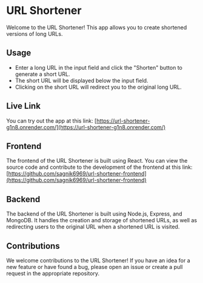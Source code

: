 # URL Shortener

Welcome to the URL Shortener! This app allows you to create shortened versions of long URLs.

## Usage

- Enter a long URL in the input field and click the "Shorten" button to generate a short URL.
- The short URL will be displayed below the input field.
- Clicking on the short URL will redirect you to the original long URL.

## Live Link

You can try out the app at this link: [https://url-shortener-g1n8.onrender.com/](https://url-shortener-g1n8.onrender.com/)

## Frontend 

The frontend of the URL Shortener is built using React. You can view the source code and contribute to the development of the frontend at this link: [https://github.com/sagnik6969/url-shortener-frontend](https://github.com/sagnik6969/url-shortener-frontend)

## Backend

The backend of the URL Shortener is built using Node.js, Express, and MongoDB. It handles the creation and storage of shortened URLs, as well as redirecting users to the original URL when a shortened URL is visited.

## Contributions

We welcome contributions to the URL Shortener! If you have an idea for a new feature or have found a bug, please open an issue or create a pull request in the appropriate repository.
